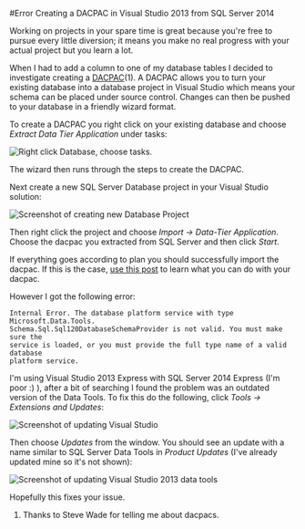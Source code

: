 #Error Creating a DACPAC in Visual Studio 2013 from SQL Server 2014

Working on projects in your spare time is great because you're free to pursue every little diversion; it means you make no real progress with your actual project but you learn a lot.

When I had to add a column to one of my database tables I decided to investigate creating a [DACPAC][link0](1). A DACPAC allows you to turn your existing database into a database project in Visual Studio which means your schema can be placed under source control. Changes can then be pushed to your database in a friendly wizard format.

To create a DACPAC you right click on your existing database and choose *Extract Data Tier Application* under tasks:

<img src="/images/dacpac/ExtractDacpac.png" alt="Right click Database, choose tasks." />

The wizard then runs through the steps to create the DACPAC.

Next create a new SQL Server Database project in your Visual Studio solution:

<img src="/images/dacpac/CreateDatabaseProject.png" alt="Screenshot of creating new Database Project"/>


Then right click the project and choose *Import -> Data-Tier Application*. Choose the dacpac you extracted from SQL Server and then click *Start*.

If everything goes according to plan you should successfully import the dacpac. If this is the case, [use this post][link0] to learn what you can do with your dacpac.

However I got the following error:
    
    Internal Error. The database platform service with type Microsoft.Data.Tools.
    Schema.Sql.Sql120DatabaseSchemaProvider is not valid. You must make sure the
    service is loaded, or you must provide the full type name of a valid database
    platform service.

I'm using Visual Studio 2013 Express with SQL Server 2014 Express (I'm poor :) ), after a bit of searching I found the problem was an outdated version of the Data Tools. To fix this do the following, click *Tools -> Extensions and Updates*:

<img src="/images/dacpac/UpdateVisualStudio.png" alt="Screenshot of updating Visual Studio"/>

Then choose *Updates* from the window. You should see an update with a name similar to SQL Server Data Tools in *Product Updates* (I've already updated mine so it's not shown):

<img src="/images/dacpac/UpdateVisualStudioDataTools.png" alt="Screenshot of updating Visual Studio 2013 data tools"/>

Hopefully this fixes your issue.

1. Thanks to Steve Wade for telling me about dacpacs.

[link0]: http://sqlblog.com/blogs/jamie_thomson/archive/2014/01/18/dacpac-braindump.aspx "Everything You Need to Know about DacPacs"
